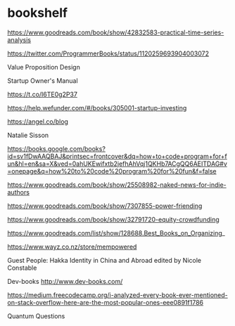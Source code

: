 # bookshelf

https://www.goodreads.com/book/show/42832583-practical-time-series-analysis


https://twitter.com/ProgrammerBooks/status/1120259693904003072

Value Proposition Design

Startup Owner's Manual

https://t.co/I6TE0g2P37

https://help.wefunder.com/#/books/305001-startup-investing

https://angel.co/blog 

Natalie Sisson

https://books.google.com/books?id=sv1fDwAAQBAJ&printsec=frontcover&dq=how+to+code+program+for+fun&hl=en&sa=X&ved=0ahUKEwifxtb2jefhAhVqj1QKHb7ACgQQ6AEITDAG#v=onepage&q=how%20to%20code%20program%20for%20fun&f=false

https://www.goodreads.com/book/show/25508982-naked-news-for-indie-authors

https://www.goodreads.com/book/show/7307855-power-friending

https://www.goodreads.com/book/show/32791720-equity-crowdfunding

https://www.goodreads.com/list/show/128688.Best_Books_on_Organizing_

https://www.wayz.co.nz/store/mempowered

Guest People: Hakka Identity in China and Abroad
edited by Nicole Constable

Dev-books  http://www.dev-books.com/

https://medium.freecodecamp.org/i-analyzed-every-book-ever-mentioned-on-stack-overflow-here-are-the-most-popular-ones-eee0891f1786

Quantum Questions
